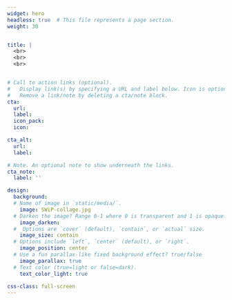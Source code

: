 ```yaml
---
widget: hero
headless: true  # This file represents a page section.
weight: 30


title: |
  <br>
  <br>
  <br>


# Call to action links (optional).
#   Display link(s) by specifying a URL and label below. Icon is optional for `cta`.
#   Remove a link/note by deleting a cta/note block.
cta:
  url: 
  label: 
  icon_pack: 
  icon: 

cta_alt:
  url: 
  label: 

# Note. An optional note to show underneath the links.
cta_note:
  label: ''

design:
  background:
  # Name of image in `static/media/`.
    image: SWiP-collage.jpg
  # Darken the image? Range 0-1 where 0 is transparent and 1 is opaque.
    image_darken: 
  #  Options are `cover` (default), `contain`, or `actual` size.
    image_size: contain
  # Options include `left`, `center` (default), or `right`.
    image_position: center
  # Use a fun parallax-like fixed background effect? true/false
    image_parallax: true
  # Text color (true=light or false=dark).
    text_color_light: true

css-class: full-screen
---
```


